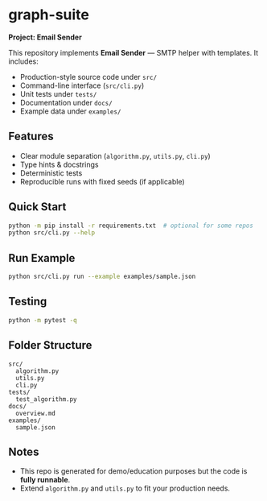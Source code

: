 # graph-suite

**Project: Email Sender**

This repository implements **Email Sender** — SMTP helper with templates.
It includes:
- Production-style source code under `src/`
- Command-line interface (`src/cli.py`)
- Unit tests under `tests/`
- Documentation under `docs/`
- Example data under `examples/`

## Features
- Clear module separation (`algorithm.py`, `utils.py`, `cli.py`)
- Type hints & docstrings
- Deterministic tests
- Reproducible runs with fixed seeds (if applicable)

## Quick Start
```bash
python -m pip install -r requirements.txt  # optional for some repos
python src/cli.py --help
```

## Run Example
```bash
python src/cli.py run --example examples/sample.json
```

## Testing
```bash
python -m pytest -q
```

## Folder Structure
```
src/
  algorithm.py
  utils.py
  cli.py
tests/
  test_algorithm.py
docs/
  overview.md
examples/
  sample.json
```

## Notes
- This repo is generated for demo/education purposes but the code is **fully runnable**.
- Extend `algorithm.py` and `utils.py` to fit your production needs.
